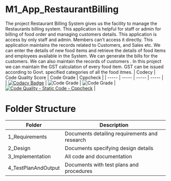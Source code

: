 # M1_App_RestaurantBilling
The project Restaurant Billing System gives us the facility to manage the Restaurants billing system. This application is helpful for staff or admin for billing of food order and managing customers details. This application is access by only staff and admin. Members can’t access it directly. This application maintains the records related to Customers, and Sales etc. We can enter the details of new food items and retrieve the details of food items and employees available in the System. We can generate the bills for the customers. We can also maintain the records of customers . In this project we can maintain the GST calculation of every food item. GST can be issued according to Govt. specified categories of all the food itmes.
| Codecy | Code Quality Score | Code Grade | Cppcheck |
| ----- | ----- | ----- | ----- |
| [![Codacy Badge](https://app.codacy.com/project/badge/Grade/9e17f63b471e4c5081a796bb92e2695a)](https://www.codacy.com/gh/RevansiddappaRevansiddappa/M1_App_RestaurantBilling/dashboard?utm_source=github.com&amp;utm_medium=referral&amp;utm_content=RevansiddappaRevansiddappa/M1_App_RestaurantBilling&amp;utm_campaign=Badge_Grade) | ![Code Grade](https://api.codiga.io/project/29988/score/svg) | ![Code Grade](https://api.codiga.io/project/29988/status/svg) | [![Code Quality - Static Code - Cppcheck](https://github.com/RevansiddappaRevansiddappa/M1_App_RestaurantBilling/actions/workflows/cppcheck.yml/badge.svg)](https://github.com/RevansiddappaRevansiddappa/M1_App_RestaurantBilling/actions/workflows/cppcheck.yml) |

# Folder Structure
| Folder | Description |
| ----- | ----- |
| 1_Requirements | Documents detailing requirements and  research |
| 2_Design | Documents specifying design details |
| 3_Implementation | All code and documentation |
| 4_TestPlanAndOutput | Documents with test plans and procedures |
